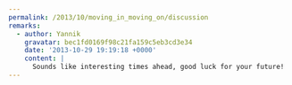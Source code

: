 ```yaml
---
permalink: /2013/10/moving_in_moving_on/discussion
remarks:
  - author: Yannik
    gravatar: bec1fd0169f98c21fa159c5eb3cd3e34
    date: '2013-10-29 19:19:18 +0000'
    content: |
      Sounds like interesting times ahead, good luck for your future!
---
```

